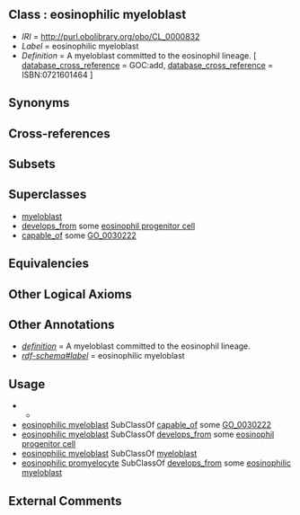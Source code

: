 
## Class : eosinophilic myeloblast

 * *IRI* = http://purl.obolibrary.org/obo/CL_0000832
 * *Label* = eosinophilic myeloblast
 * *Definition* = A myeloblast committed to the eosinophil lineage. [ [database_cross_reference](../../ef/oboInOwl#hasDbXref.md) = GOC:add, [database_cross_reference](../../ef/oboInOwl#hasDbXref.md) = ISBN:0721601464 ]

## Synonyms


## Cross-references


## Subsets


## Superclasses

 * [myeloblast](../../CL/35/CL_0000835.md)
 * [develops_from](../../RO/02/RO_0002202.md) some [eosinophil progenitor cell](../../CL/11/CL_0000611.md)
 * [capable_of](../../RO/15/RO_0002215.md) some [GO_0030222](../../GO/22/GO_0030222.md)

## Equivalencies


## Other Logical Axioms


## Other Annotations

 * *[definition](../../IAO/15/IAO_0000115.md)* = A myeloblast committed to the eosinophil lineage.
 * *[rdf-schema#label](../../el/rdf-schema#label.md)* = eosinophilic myeloblast

## Usage

 * -
 * [eosinophilic myeloblast](../../CL/32/CL_0000832.md) SubClassOf [capable_of](../../RO/15/RO_0002215.md) some [GO_0030222](../../GO/22/GO_0030222.md)
 * [eosinophilic myeloblast](../../CL/32/CL_0000832.md) SubClassOf [develops_from](../../RO/02/RO_0002202.md) some [eosinophil progenitor cell](../../CL/11/CL_0000611.md)
 * [eosinophilic myeloblast](../../CL/32/CL_0000832.md) SubClassOf [myeloblast](../../CL/35/CL_0000835.md)
 * [eosinophilic promyelocyte](../../CL/33/CL_0000833.md) SubClassOf [develops_from](../../RO/02/RO_0002202.md) some [eosinophilic myeloblast](../../CL/32/CL_0000832.md)

## External Comments

